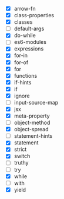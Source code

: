 - [x] arrow-fn
- [x] class-properties
- [x] classes
- [ ] default-args
- [x] do-while
- [ ] es6-modules
- [x] expressions
- [x] for-in
- [x] for-of
- [x] for
- [x] functions
- [x] if-hints
- [x] if
- [x] ignore
- [ ] input-source-map
- [x] jsx
- [x] meta-property
- [ ] object-method
- [x] object-spread
- [ ] statement-hints
- [x] statement
- [x] strict
- [x] switch
- [ ] truthy
- [ ] try
- [x] while
- [ ] with
- [x] yield

